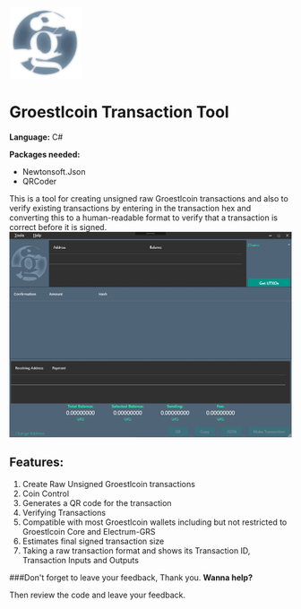 <img src="/BitcoinTransactionTool/GrsTxnTool.png" width="128" alt="Groestlcoin Tool Logo">

# Groestlcoin Transaction Tool
**Language:** C#

**Packages needed:** 
- Newtonsoft.Json
- QRCoder

This is a tool for creating unsigned raw Groestlcoin transactions and also to verify existing transactions by entering in the transaction hex and converting this to a human-readable format to verify that a transaction is correct before it is signed.
![ScreenShot](Splash.png)


## Features:
1.    Create Raw Unsigned Groestlcoin transactions
2.    Coin Control
3.    Generates a QR code for the transaction
4.    Verifying Transactions
5.    Compatible with most Groestlcoin wallets including but not restricted to Groestlcoin Core and Electrum-GRS
6.    Estimates final signed transaction size
7.    Taking a raw transaction format and shows its Transaction ID, Transaction Inputs and Outputs


###Don't forget to leave your feedback, Thank you.
**Wanna help?** 

Then review the code and leave your feedback.


